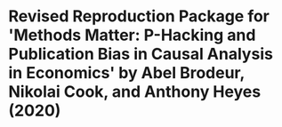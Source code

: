 # Revised Reproduction Package for 'Methods Matter: P-Hacking and Publication Bias in Causal Analysis in Economics' by Abel Brodeur, Nikolai Cook, and Anthony Heyes (2020)

